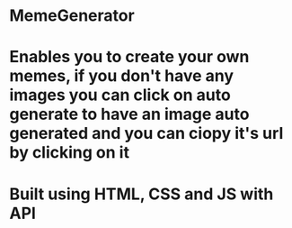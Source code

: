 # MemeGenerator
# Enables you to create your own memes, if you don't have any images you can click on auto generate to have an image auto generated and you can ciopy it's url by clicking on it
# Built using HTML, CSS and JS with API

